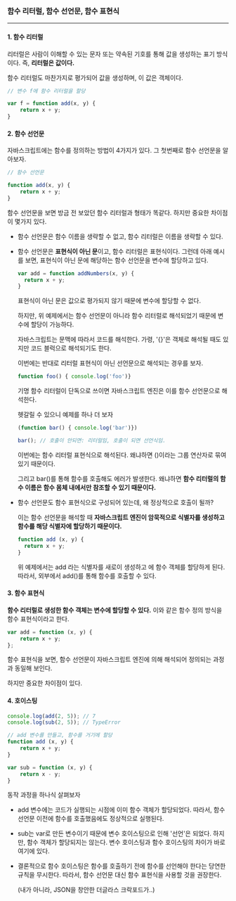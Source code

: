 ### 함수 리터럴, 함수 선언문, 함수 표현식

---



#### 1. 함수 리터럴

리터럴은 사람이 이해할 수 있는 문자 또는 약속된 기호를 통해 값을 생성하는 표기 방식이다. 즉, <strong>리터럴은 값이다.</strong> 

함수 리터럴도 마찬가지로 평가되어 값을 생성하며, 이 값은 객체이다.

```javascript
// 변수 f에 함수 리터럴을 할당

var f = function add(x, y) {
	return x + y;
}
```



#### 2. 함수 선언문

자바스크립트에는 함수를 정의하는 방법이 4가지가 있다. 그 첫번째로 함수 선언문을 알아보자.



```javascript
// 함수 선언문

function add(x, y) {
	return x + y;
}
```

함수 선언문을 보면 방금 전 보았던 함수 리터럴과 형태가 똑같다. 하지만 중요한 차이점이 몇가지 있다.

* 함수 선언문은 함수 이름을 생략할 수 없고, 함수 리터럴은 이름을 생략할 수 있다.

* 함수 선언문은 <strong>표현식이 아닌 문</strong>이고, 함수 리터럴은 표현식이다. 그런데 아래 예시를 보면, 표현식이 아닌 문에 해당하는 함수 선언문을 변수에 할당하고 있다.

  ```javascript
  var add = function addNumbers(x, y) {
  	return x + y;
  }
  ```

  표현식이 아닌 문은 값으로 평가되지 않기 때문에 변수에 할당할 수 없다.

  하지만, 위 예제에서는 함수 선언문이 아니라 함수 리터럴로 해석되었기 때문에 변수에 할당이 가능하다.

  자바스크립트는 문맥에 따라서 코드를 해석한다. 가령, '{}'은 객체로 해석될 때도 있지만 코드 블럭으로 해석되기도 한다.

  

  이번에는 반대로 리터럴 표현식이 아닌 선언문으로 해석되는 경우를 보자.

  ```javascript
  function foo() { console.log('foo')}
  ```

  기명 함수 리터럴이 단독으로 쓰이면 자바스크립트 엔진은 이를 함수 선언문으로 해석한다.

  

  헷갈릴 수 있으니 예제를 하나 더 보자

  ```javascript
  (function bar() { console.log('bar')})
  
  bar(); // 호출이 안되면: 리터럴임, 호출이 되면 선언식임.
  ```

  이번에는 함수 리터럴 표현식으로 해석된다. 왜냐하면 ()이라는 그룹 연산자로 묶여 있기 때문이다.

  그리고 bar()를 통해 함수를 호출해도 에러가 발생한다. 왜냐하면 <strong>함수 리터럴의 함수 이름은 함수 몸체 내에서만 참조할 수 있기 때문이다.</strong>



* 함수 선언문도 함수 표현식으로 구성되어 있는데, 왜 정상적으로 호출이 될까?

  이는 함수 선언문을 해석할 때 <strong>자바스크립트 엔진이 암묵적으로 식별자를 생성하고 함수를 해당 식별자에 할당하기 때문이다.</strong>

  ```javascript
  function add (x, y) {
  	return x + y;
  }
  
  ```
  
  위 예제에서는 add 라는 식별자를 새로이 생성하고 에 함수 객체를 할당하게 된다. 따라서, 외부에서 add()를 통해 함수를 호출할 수 있다.



#### 3. 함수 표현식

<strong>함수 리터럴로 생성한 함수 객체는 변수에 할당할 수 있다.</strong> 이와 같은 함수 정의 방식을 함수 표현식이라고 한다.

```javascript
var add = function (x, y) {
	return x + y;
};
```

함수 표현식을 보면, 함수 선언문이 자바스크립트 엔진에 의해 해석되어 정의되는 과정과 동일해 보인다.

하지만 중요한 차이점이 있다.



#### 4. 호이스팅

```javascript
console.log(add(2, 5)); // 7
console.log(sub(2, 5)); // TypeError

// add 변수를 만들고, 함수를 거기에 할당
function add (x, y) {
    return x + y;
}

var sub = function (x, y) {
    return x - y;
}
```

동작 과정을 하나식 살펴보자

* add 변수에는 코드가 실행되는 시점에 이미 함수 객체가 할당되었다. 따라서, 함수 선언문 이전에 함수를 호출했음에도 정상적으로 실행된다.
* sub는 var로 만든 변수이기 때문에 변수 호이스팅으로 인해 '선언'은 되었다. 하지만, 함수 객체가 할당되지는 않는다. 변수 호이스팅과 함수 호이스팅의 차이가 바로 여기에 있다.

* 결론적으로 함수 호이스팅은 함수를 호출하기 전에 함수를 선언해야 한다는 당연한 규칙을 무시한다. 따라서, 함수 선언문 대신 함수 표현식을 사용할 것을 권장한다.

  (내가 아니라, JSON을 창안한 더글라스 크락포드가..)





